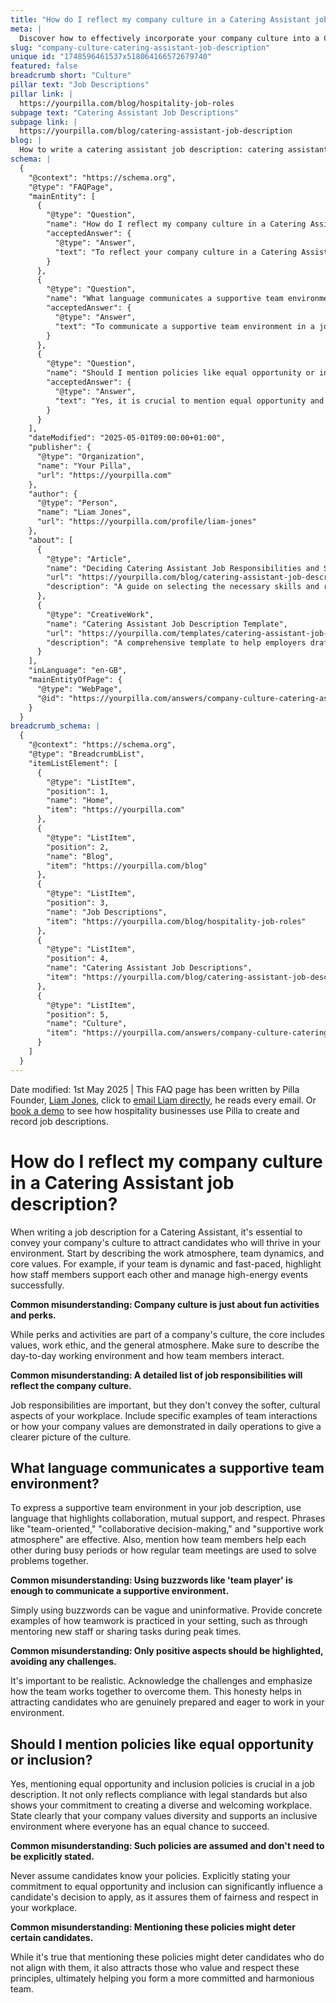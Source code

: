 ```yaml
---
title: "How do I reflect my company culture in a Catering Assistant job description?"
meta: |
  Discover how to effectively incorporate your company culture into a Catering Assistant job description to attract the right candidates.
slug: "company-culture-catering-assistant-job-description"
unique id: "1748596461537x518064166572679740"
featured: false
breadcrumb short: "Culture"
pillar text: "Job Descriptions"
pillar link: |
  https://yourpilla.com/blog/hospitality-job-roles
subpage text: "Catering Assistant Job Descriptions"
subpage link: |
  https://yourpilla.com/blog/catering-assistant-job-description
blog: |
  How to write a catering assistant job description: catering assistant job description template included.
schema: |
  {
    "@context": "https://schema.org",
    "@type": "FAQPage",
    "mainEntity": [
      {
        "@type": "Question",
        "name": "How do I reflect my company culture in a Catering Assistant job description?",
        "acceptedAnswer": {
          "@type": "Answer",
          "text": "To reflect your company culture in a Catering Assistant job description, start by describing the work atmosphere, team dynamics, and core values. Include how the team supports each other, manages high-energy events, and embodies the company’s values in daily operations. Highlight both the perks and the core ethical values of your company."
        }
      },
      {
        "@type": "Question",
        "name": "What language communicates a supportive team environment?",
        "acceptedAnswer": {
          "@type": "Answer",
          "text": "To communicate a supportive team environment in a job description, use language that emphasizes collaboration, mutual support, and respect. Mention specific examples such as how team members aid each other during busy periods and collaborate in regular meetings to resolve challenges."
        }
      },
      {
        "@type": "Question",
        "name": "Should I mention policies like equal opportunity or inclusion?",
        "acceptedAnswer": {
          "@type": "Answer",
          "text": "Yes, it is crucial to mention equal opportunity and inclusion policies in a job description. Clearly stating your commitment to diversity and inclusion shows that your workplace values fairness and respects all team members, helping attract candidates who share these values."
        }
      }
    ],
    "dateModified": "2025-05-01T09:00:00+01:00",
    "publisher": {
      "@type": "Organization",
      "name": "Your Pilla",
      "url": "https://yourpilla.com"
    },
    "author": {
      "@type": "Person",
      "name": "Liam Jones",
      "url": "https://yourpilla.com/profile/liam-jones"
    },
    "about": [
      {
        "@type": "Article",
        "name": "Deciding Catering Assistant Job Responsibilities and Skills",
        "url": "https://yourpilla.com/blog/catering-assistant-job-description",
        "description": "A guide on selecting the necessary skills and responsibilities for crafting an effective Catering Assistant job description."
      },
      {
        "@type": "CreativeWork",
        "name": "Catering Assistant Job Description Template",
        "url": "https://yourpilla.com/templates/catering-assistant-job-description",
        "description": "A comprehensive template to help employers draft detailed and inclusive job descriptions for Catering Assistant positions."
      }
    ],
    "inLanguage": "en-GB",
    "mainEntityOfPage": {
      "@type": "WebPage",
      "@id": "https://yourpilla.com/answers/company-culture-catering-assistant-job-description"
    }
  }
breadcrumb_schema: |
  {
    "@context": "https://schema.org",
    "@type": "BreadcrumbList",
    "itemListElement": [
      {
        "@type": "ListItem",
        "position": 1,
        "name": "Home",
        "item": "https://yourpilla.com"
      },
      {
        "@type": "ListItem",
        "position": 2,
        "name": "Blog",
        "item": "https://yourpilla.com/blog"
      },
      {
        "@type": "ListItem",
        "position": 3,
        "name": "Job Descriptions",
        "item": "https://yourpilla.com/blog/hospitality-job-roles"
      },
      {
        "@type": "ListItem",
        "position": 4,
        "name": "Catering Assistant Job Descriptions",
        "item": "https://yourpilla.com/blog/catering-assistant-job-description"
      },
      {
        "@type": "ListItem",
        "position": 5,
        "name": "Culture",
        "item": "https://yourpilla.com/answers/company-culture-catering-assistant-job-description"
      }
    ]
  }
---
```


Date modified: 1st May 2025 | This FAQ page has been written by Pilla Founder, [Liam Jones](https://yourpilla.com/profile/liam-jones), click to [email Liam directly](https://mailto:liam@yourpilla.com), he reads every email. Or [book a demo](https://calendly.com/pilla/demo) to see how hospitality businesses use Pilla to create and record job descriptions.

# How do I reflect my company culture in a Catering Assistant job description?

When writing a job description for a Catering Assistant, it's essential to convey your company's culture to attract candidates who will thrive in your environment. Start by describing the work atmosphere, team dynamics, and core values. For example, if your team is dynamic and fast-paced, highlight how staff members support each other and manage high-energy events successfully.

**Common misunderstanding: Company culture is just about fun activities and perks.**

While perks and activities are part of a company's culture, the core includes values, work ethic, and the general atmosphere. Make sure to describe the day-to-day working environment and how team members interact.

**Common misunderstanding: A detailed list of job responsibilities will reflect the company culture.**

Job responsibilities are important, but they don't convey the softer, cultural aspects of your workplace. Include specific examples of team interactions or how your company values are demonstrated in daily operations to give a clearer picture of the culture.

## What language communicates a supportive team environment?

To express a supportive team environment in your job description, use language that highlights collaboration, mutual support, and respect. Phrases like "team-oriented," "collaborative decision-making," and "supportive work atmosphere" are effective. Also, mention how team members help each other during busy periods or how regular team meetings are used to solve problems together.

**Common misunderstanding: Using buzzwords like 'team player' is enough to communicate a supportive environment.**

Simply using buzzwords can be vague and uninformative. Provide concrete examples of how teamwork is practiced in your setting, such as through mentoring new staff or sharing tasks during peak times.

**Common misunderstanding: Only positive aspects should be highlighted, avoiding any challenges.**

It's important to be realistic. Acknowledge the challenges and emphasize how the team works together to overcome them. This honesty helps in attracting candidates who are genuinely prepared and eager to work in your environment.

## Should I mention policies like equal opportunity or inclusion?

Yes, mentioning equal opportunity and inclusion policies is crucial in a job description. It not only reflects compliance with legal standards but also shows your commitment to creating a diverse and welcoming workplace. State clearly that your company values diversity and supports an inclusive environment where everyone has an equal chance to succeed.

**Common misunderstanding: Such policies are assumed and don't need to be explicitly stated.**

Never assume candidates know your policies. Explicitly stating your commitment to equal opportunity and inclusion can significantly influence a candidate's decision to apply, as it assures them of fairness and respect in your workplace.

**Common misunderstanding: Mentioning these policies might deter certain candidates.**

While it's true that mentioning these policies might deter candidates who do not align with them, it also attracts those who value and respect these principles, ultimately helping you form a more committed and harmonious team.
